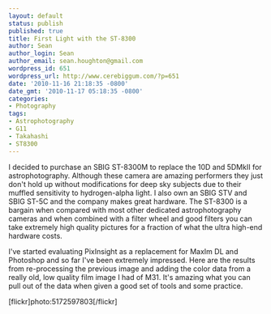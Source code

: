 ```yaml
---
layout: default
status: publish
published: true
title: First Light with the ST-8300
author: Sean
author_login: Sean
author_email: sean.houghton@gmail.com
wordpress_id: 651
wordpress_url: http://www.cerebiggum.com/?p=651
date: '2010-11-16 21:18:35 -0800'
date_gmt: '2010-11-17 05:18:35 -0800'
categories:
- Photography
tags:
- Astrophotography
- G11
- Takahashi
- ST8300
---
```

<p>I decided to purchase an SBIG ST-8300M to replace the 10D and 5DMkII for astrophotography.  Although these camera are amazing performers they just don't hold up without modifications for deep sky subjects due to their muffled sensitivity to hydrogen-alpha light.  I also own an SBIG STV and SBIG ST-5C and the company makes great hardware.  The ST-8300 is a bargain when compared with most other dedicated astrophotography cameras and when combined with a filter wheel and good filters you can take extremely high quality pictures for a fraction of what the ultra high-end hardware costs.</p>
<p>I've started evaluating PixInsight as a replacement for MaxIm DL and Photoshop and so far I've been extremely impressed.  Here are the results from re-processing the previous image and adding the color data from a really old, low quality film image I had of M31.  It's amazing what you can pull out of the data when given a good set of tools and some practice.</p>
<p>[flickr]photo:5172597803[/flickr]</p>
